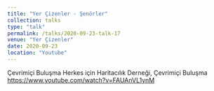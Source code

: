 ```yaml
---
title: "Yer Çizenler - Şenörler"
collection: talks
type: "talk"
permalink: /talks/2020-09-23-talk-17
venue: "Yer Çizenler"
date: 2020-09-23
location: "Youtube"
---
```


Çevrimiçi Buluşma Herkes için Haritacılık Derneği, Çevrimiçi Buluşma
https://www.youtube.com/watch?v=FAUAnVL1ynM
  
